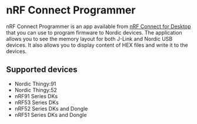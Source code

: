 # nRF Connect Programmer

nRF Connect Programmer is an app available from [nRF Connect for Desktop](https://nordic-dev.zoominsoftware.io/bundle/nrf-connect-desktop/page/index.html) that you can use to program firmware to Nordic devices. The application allows you to see the memory layout for both J-Link and Nordic USB devices. It also allows you to display content of HEX files and write it to the devices.

## Supported devices

- Nordic Thingy:91
- Nordic Thingy:52
- nRF91 Series DKs
- nRF53 Series DKs
- nRF52 Series DKs and Dongle
- nRF51 Series DKs and Dongle

